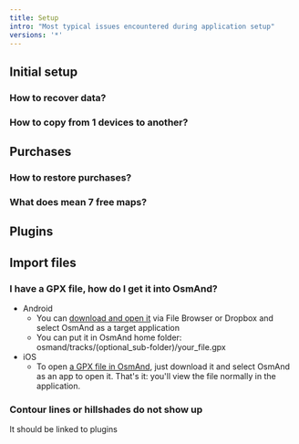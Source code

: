 ```yaml
---
title: Setup
intro: "Most typical issues encountered during application setup"
versions: '*'
---
```


## Initial setup 

### How to recover data?
### How to copy from 1 devices to another?

## Purchases
### How to restore purchases?
### What does mean 7 free maps?

## Plugins

## Import files
### I have a GPX file, how do I get it into OsmAnd?
- Android
    * You can [download and open it](https://osmand.net/features/trip-planning#Planning_trip_using_GPX_track) via File Browser or Dropbox and select OsmAnd as a target application
    * You can put it in OsmAnd home folder: osmand/tracks/(optional\_sub-folder)/your\_file.gpx
- iOS
    * To open [a GPX file in OsmAnd](https://osmand.net/features/trip-planning#Planning_trip_using_GPX_track),
just download it and select OsmAnd as an app to open it. That's it: you'll view the file normally in the application.


### Contour lines or hillshades do not show up
It should be linked to plugins




